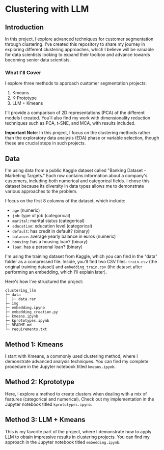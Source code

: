 # Clustering with LLM

## Introduction

In this project, I explore advanced techniques for customer segmentation through clustering. I've created this repository to share my journey in exploring different clustering approaches, which I believe will be valuable for data scientists looking to expand their toolbox and advance towards becoming senior data scientists.

### What I'll Cover

I explore three methods to approach customer segmentation projects:

1. Kmeans
2. K-Prototype
3. LLM + Kmeans

I'll provide a comparison of 2D representations (PCA) of the different models I created. You'll also find my work with dimensionality reduction techniques such as PCA, t-SNE, and MCA, with results included.

**Important Note**: In this project, I focus on the clustering methods rather than the exploratory data analysis (EDA) phase or variable selection, though these are crucial steps in such projects.

## Data

I'm using data from a public Kaggle dataset called "Banking Dataset - Marketing Targets." Each row contains information about a company's customers, including both numerical and categorical fields. I chose this dataset because its diversity in data types allows me to demonstrate various approaches to the problem.

I focus on the first 8 columns of the dataset, which include:

- `age` (numeric)
- `job`: type of job (categorical)
- `marital`: marital status (categorical)
- `education`: education level (categorical)
- `default`: has credit in default? (binary)
- `balance`: average yearly balance in euros (numeric)
- `housing`: has a housing loan? (binary)
- `loan`: has a personal loan? (binary)

I'm using the training dataset from Kaggle, which you can find in the "data" folder as a compressed file. Inside, you'll find two CSV files: `train.csv` (the original training dataset) and `embedding_train.csv` (the dataset after performing an embedding, which I'll explain later).

Here's how I've structured the project:

```
clustering_llm
├─ data
│  ├─ data.rar
├─ img
├─ embedding.ipynb
├─ embedding_creation.py
├─ kmeans.ipynb
├─ kprototypes.ipynb
├─ README.md
└─ requirements.txt

```

## Method 1: Kmeans

I start with Kmeans, a commonly used clustering method, where I demonstrate advanced analysis techniques. You can find my complete procedure in the Jupyter notebook titled `kmeans.ipynb`.

## Method 2: Kprototype
Here, I explore a method to create clusters when dealing with a mix of features (categorical and numerical). Check out my implementation in the Jupyter notebook titled `kprototypes.ipynb`.

## Method 3: LLM + Kmeans
This is my favorite part of the project, where I demonstrate how to apply LLM to obtain impressive results in clustering projects. You can find my approach in the Jupyter notebook titled `embedding.ipynb`.





